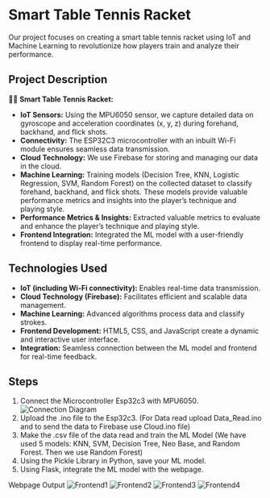 # Smart Table Tennis Racket

Our project focuses on creating a smart table tennis racket using IoT and Machine Learning to revolutionize how players train and analyze their performance.

## Project Description

🏓🤖 **Smart Table Tennis Racket:**

- **IoT Sensors:** Using the MPU6050 sensor, we capture detailed data on gyroscope and acceleration coordinates (x, y, z) during forehand, backhand, and flick shots.
- **Connectivity:** The ESP32C3 microcontroller with an inbuilt Wi-Fi module ensures seamless data transmission.
- **Cloud Technology:** We use Firebase for storing and managing our data in the cloud.
- **Machine Learning:** Training models (Decision Tree, KNN, Logistic Regression, SVM, Random Forest) on the collected dataset to classify forehand, backhand, and flick shots. These models provide valuable performance metrics and insights into the player’s technique and playing style.
- **Performance Metrics & Insights:** Extracted valuable metrics to evaluate and enhance the player’s technique and playing style.
- **Frontend Integration:** Integrated the ML model with a user-friendly frontend to display real-time performance.

## Technologies Used

- **IoT (including Wi-Fi connectivity):** Enables real-time data transmission.
- **Cloud Technology (Firebase):** Facilitates efficient and scalable data management.
- **Machine Learning:** Advanced algorithms process data and classify strokes.
- **Frontend Development:** HTML5, CSS, and JavaScript create a dynamic and interactive user interface.
- **Integration:** Seamless connection between the ML model and frontend for real-time feedback.

## Steps

1. Connect the Microcontroller Esp32c3 with MPU6050.
    ![Connection Diagram](https://github.com/MomoMeet/Smart-Table-Tennis-Racket/assets/161807876/b4085da6-d1dc-48ac-93f3-b2dd71184c0b=250x)
2. Upload the .ino file to the Esp32c3. (For Data read upload Data_Read.ino and to send the data to Firebase use Cloud.ino file)
3. Make the .csv file of the data read and train the ML Model (We have used 5 models: KNN, SVM, Decision Tree, Neo Base, and Random Forest. Then we use Random Forest)
4. Using the Pickle Library in Python, save your ML model.
5. Using Flask, integrate the ML model with the webpage.

Webpage Output
![Frontend1](https://github.com/MomoMeet/Smart-Table-Tennis-Racket/assets/161807876/68b85746-28fc-40b1-b6e9-435b12f324af)
![Frontend2](https://github.com/MomoMeet/Smart-Table-Tennis-Racket/assets/161807876/e4ebdd45-80ec-40b7-8e1e-d7c2d82184b2)
![Frontend3](https://github.com/MomoMeet/Smart-Table-Tennis-Racket/assets/161807876/2d07c254-6bac-4c72-996f-e61c9867c3ff)
![Frontend4](https://github.com/MomoMeet/Smart-Table-Tennis-Racket/assets/161807876/0a41ec78-75e4-4aae-90e1-fdb953312416)

